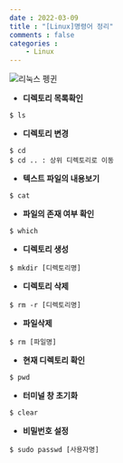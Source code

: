 ```yaml
---
date : 2022-03-09
title : "[Linux]명령어 정리"
comments : false
categories : 
    - Linux
---
```

![리눅스 펭귄](https://t1.daumcdn.net/cfile/tistory/2540EA4456404B7A1D)
- **디렉토리 목록확인**
```
$ ls
```
- **디렉토리 변경**
```
$ cd
$ cd .. : 상위 디렉토리로 이동
```
- **텍스트 파일의 내용보기**
```
$ cat
```
- **파일의 존재 여부 확인**
```
$ which
```
- **디렉토리 생성**
```
$ mkdir [디렉토리명]
```
- **디렉토리 삭제**
```
$ rm -r [디렉토리명]
```
- **파일삭제**
```
$ rm [파일명]
```
- **현재 디렉토리 확인**
```
$ pwd
```
- **터미널 창 초기화**
```
$ clear
```
- **비밀번호 설정**
```
$ sudo passwd [사용자명]
```